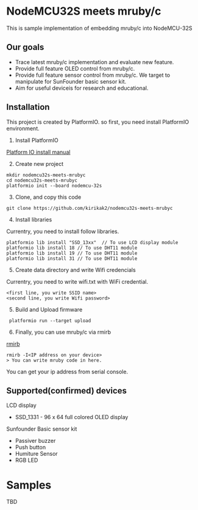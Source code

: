 # NodeMCU32S meets mruby/c

This is sample implementation of embedding mruby/c into NodeMCU-32S

## Our goals

* Trace latest mruby/c implementation and evaluate new feature.
* Provide full feature OLED control from mruby/c.
* Provide full feature sensor control from mruby/c. We target to manipulate for SunFounder basic sensor kit.
* Aim for useful deviceis for research and educational.

## Installation

This project is created by PlatformIO. so first, you need install PlatformIO environment.
  
1. Install PlatformIO

[Platform IO install manual](https://docs.platformio.org/en/latest/installation.html)

2. Create new project

```
mkdir nodemcu32s-meets-mrubyc
cd nodemcu32s-meets-mrubyc
platformio init --board nodemcu-32s
```

3. Clone, and copy this code

```
git clone https://github.com/kirikak2/nodemcu32s-meets-mrubyc
```

4. Install libraries 

Currentry, you need to install follow libraries.

```
platformio lib install "SSD_13xx"  // To use LCD display module
platformio lib install 18 // To use DHT11 module
platformio lib install 19 // To use DHT11 module
platformio lib install 31 // To use DHT11 module
```

5. Create data directory and write Wifi credencials

Currentry, you need to write wifi.txt with WiFi credential.

```
<first line, you write SSID name>
<second line, you write Wifi password>
```

5. Build and Upload firmware

```
 platformio run --target upload   
```

6. Finally, you can use mruby/c via rmirb

[rmirb](https://github.com/kishima/mruby/tree/rmirb)

```
rmirb -I<IP address on your device>
> You can write mruby code in here.
```

You can get your ip address from serial console.

## Supported(confirmed) devices

LCD display
* SSD_1331 - 96 x 64 full colored OLED display

Sunfounder Basic sensor kit
* Passiver buzzer
* Push button
* Humiture Sensor
* RGB LED

# Samples

TBD